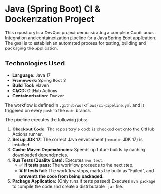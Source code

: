 # Java (Spring Boot) CI & Dockerization Project

This repository is a  DevOps project demonstrating a complete Continuous Integration and containerization pipeline for a Java Spring Boot application. The goal is to establish an automated process for testing, building and packaging the application.


##  Technologies Used

* **Language:** Java 17
* **Framework:** Spring Boot 3
* **Build Tool:** Maven
* **CI/CD:** GitHub Actions
* **Containerization:** Docker


The workflow is defined in `.github/workflows/ci-pipeline.yml` and is triggered on every `push` to the `main` branch.

The pipeline executes the following jobs:

1.  **Checkout Code:** The repository's code is checked out onto the GitHub Actions runner.
2.  **Set up JDK 17:** The correct Java environment (`temurin` JDK 17) is installed.
3.  **Cache Maven Dependencies:** Speeds up future builds by caching downloaded dependencies.
4.  **Run Tests (Quality Gate):** Executes `mvn test`.
    * ✅ **If tests pass:** The workflow proceeds to the next step.
    * ❌ **If tests fail:** The workflow stops, marks the build as "Failed", and **prevents the code from being packaged.**
5.  **Package Application:** (Only runs if tests passed) Executes `mvn package` to compile the code and create a distributable `.jar` file.


